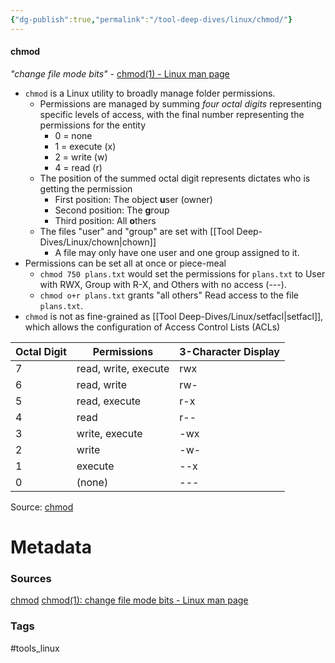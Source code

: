 ```yaml
---
{"dg-publish":true,"permalink":"/tool-deep-dives/linux/chmod/"}
---
```


#### chmod
*"change file mode bits"* - [chmod(1) - Linux man page](https://linux.die.net/man/1/chmod)
- `chmod` is a Linux utility to broadly manage folder permissions.
	- Permissions are managed by summing *four octal digits* representing specific levels of access, with the final number representing the permissions for the entity
		- 0 = none
		- 1 = execute (x)
		- 2 = write (w)
		- 4 = read (r)
	- The position of the summed octal digit represents dictates who is getting the permission
		- First position: The object **u**ser (owner)
		- Second position: The **g**roup
		- Third position: All **o**thers
	- The files "user" and "group" are set with [[Tool Deep-Dives/Linux/chown\|chown]]
		- A file may only have one user and one group assigned to it.
- Permissions can be set all at once or piece-meal
	- `chmod 750 plans.txt` would set the permissions for `plans.txt` to User with RWX, Group with R-X, and Others with no access (---).
	- `chmod o+r plans.txt` grants "all others" Read access to the file `plans.txt`. 
- `chmod` is not as fine-grained as [[Tool Deep-Dives/Linux/setfacl\|setfacl]], which allows the configuration of Access Control Lists (ACLs)


| Octal Digit | Permissions          | 3-Character Display |
| ----------- | -------------------- | ------------------- |
| 7           | read, write, execute | rwx                 |
| 6           | read, write          | rw-                 |
| 5           | read, execute        | r-x                 |
| 4           | read                 | r--                 |
| 3           | write, execute       | -wx                 |
| 2           | write                | -w-                 |
| 1           | execute              | --x                 |
| 0           | (none)               | ---                 |
Source: [chmod](https://gps.uml.edu/tutorials/unix-linux/unix/chmod.htm)


# Metadata

### Sources
[chmod](https://gps.uml.edu/tutorials/unix-linux/unix/chmod.htm)
[chmod(1): change file mode bits - Linux man page](https://linux.die.net/man/1/chmod)
### Tags
#tools_linux 
